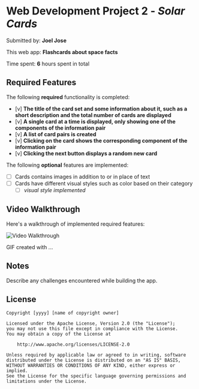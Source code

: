 # Web Development Project 2 - *Solar Cards*

Submitted by: **Joel Jose**

This web app: **Flashcards about space facts**

Time spent: **6** hours spent in total

## Required Features

The following **required** functionality is completed:

- [v] **The title of the card set and some information about it, such as a short description and the total number of cards are displayed**
- [v] **A single card at a time is displayed, only showing one of the components of the information pair**
- [v] **A list of card pairs is created**
- [v] **Clicking on the card shows the corresponding component of the information pair**
- [v] **Clicking the next button displays a random new card**

The following **optional** features are implemented:

- [ ] Cards contains images in addition to or in place of text
- [ ] Cards have different visual styles such as color based on their category
  - [ ] *visual style implemented*

## Video Walkthrough

Here's a walkthrough of implemented required features:

<img src='http://i.imgur.com/link/to/your/gif/file.gif' title='Video Walkthrough' width='' alt='Video Walkthrough' />

<!-- Replace this with whatever GIF tool you used! -->
GIF created with ...  
<!-- Recommended tools:
[Kap](https://getkap.co/) for macOS
[ScreenToGif](https://www.screentogif.com/) for Windows
[peek](https://github.com/phw/peek) for Linux. -->

## Notes

Describe any challenges encountered while building the app.

## License

    Copyright [yyyy] [name of copyright owner]

    Licensed under the Apache License, Version 2.0 (the "License");
    you may not use this file except in compliance with the License.
    You may obtain a copy of the License at

        http://www.apache.org/licenses/LICENSE-2.0

    Unless required by applicable law or agreed to in writing, software
    distributed under the License is distributed on an "AS IS" BASIS,
    WITHOUT WARRANTIES OR CONDITIONS OF ANY KIND, either express or implied.
    See the License for the specific language governing permissions and
    limitations under the License.
